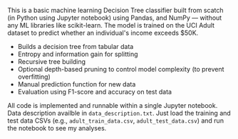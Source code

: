 This is a basic machine learning Decision Tree classifier built from scatch (in Python using Jupyter notebook) using Pandas, and NumPy — without any ML libraries like scikit-learn.
The model is trained on the UCI Adult dataset to predict whether an individual's income exceeds \$50K.

- Builds a decision tree from tabular data
- Entropy and information gain for splitting
- Recursive tree building
- Optional depth-based pruning to control model complexity (to prevent overfitting)
- Manual prediction function for new data
- Evaluation using F1-score and accuracy on test data

All code is implemented and runnable within a single Jupyter notebook. Data description availble in `data_description.txt`. Just load the training and test data CSVs (e.g., `adult_train_data.csv`, `adult_test_data.csv`) and run the notebook to see my analyses.
